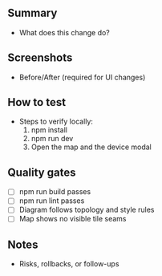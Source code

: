 ## Summary
- What does this change do?

## Screenshots
- Before/After (required for UI changes)

## How to test
- Steps to verify locally:
  1. npm install
  2. npm run dev
  3. Open the map and the device modal

## Quality gates
- [ ] npm run build passes
- [ ] npm run lint passes
- [ ] Diagram follows topology and style rules
- [ ] Map shows no visible tile seams

## Notes
- Risks, rollbacks, or follow-ups
